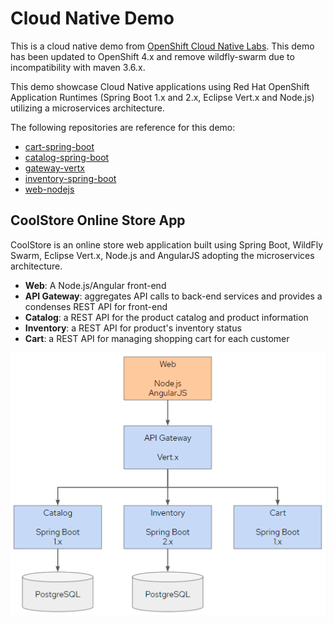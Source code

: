 # Cloud Native Demo 

This is a cloud native demo from [OpenShift Cloud Native Labs](https://github.com/openshift-labs/cloud-native-labs).
This demo has been updated to OpenShift 4.x and remove wildfly-swarm due to incompatibility with maven 3.6.x. 

This demo showcase Cloud Native applications using Red Hat OpenShift Application Runtimes 
(Spring Boot 1.x and 2.x,  Eclipse Vert.x and Node.js) utilizing a microservices architecture.

The following repositories are reference for this demo:
- [cart-spring-boot](https://github.com/jeejeejango/cart-spring-boot)
- [catalog-spring-boot](https://github.com/jeejeejango/catalog-spring-boot)
- [gateway-vertx](https://github.com/jeejeejango/gateway-vertx)
- [inventory-spring-boot](https://github.com/jeejeejango/inventory-spring-boot)
- [web-nodejs](https://github.com/jeejeejango/web-nodejs)

## CoolStore Online Store App

CoolStore is an online store web application built using Spring Boot, WildFly Swarm, Eclipse Vert.x, 
Node.js and AngularJS adopting the microservices architecture.

* **Web**: A Node.js/Angular front-end
* **API Gateway**: aggregates API calls to back-end services and provides a condenses REST API for front-end
* **Catalog**: a REST API for the product catalog and product information
* **Inventory**: a REST API for product's inventory status
* **Cart**: a REST API for managing shopping cart for each customer

![CoolStore Architecture](img/coolstore-arch.png)

